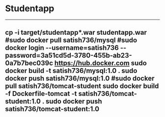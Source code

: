 # Studentapp
---------------------------------------------------------------------------------------------------------------
cp -i target/studentapp*.war studentapp.war
#sudo docker pull satish736/mysql
#sudo docker login --username=satish736 --password=3a51cd5d-3780-455b-ab23-0a7b7bec039c https://hub.docker.com
sudo docker build -t satish736/mysql:1.0 .
sudo docker push satish736/mysql:1.0
#sudo docker pull satish736/tomcat-student
sudo docker build -f Dockerfile-tomcat -t satish736/tomcat-student:1.0 .
sudo docker push satish736/tomcat-student:1.0
-----------------------------------------------------------------------------------------------------------------------
